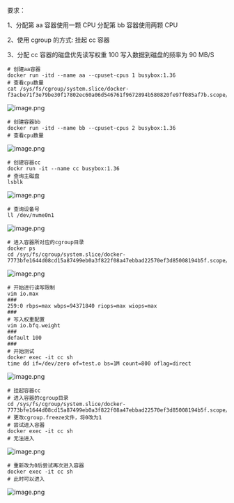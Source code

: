 要求：

1、分配第 aa 容器使用一颗 CPU 分配第 bb 容器使用两颗 CPU

2、使用 cgroup 的方式: 挂起 cc 容器

3、分配 cc 容器的磁盘优先读写权重 100 写入数据到磁盘的频率为 90 MB/S

```shell
# 创建aa容器
docker run -itd --name aa --cpuset-cpus 1 busybox:1.36
# 查看cpu数量
cat /sys/fs/cgroup/system.slice/docker-f3acbe71f3e79be30f17802ec60a06d546761f9672894b580820fe97f085af7b.scope/cpuset.cpus
```
![image.png](https://gitee.com/zhaojiedong/img/raw/master/20240814195603.png)

```shell
# 创建容器bb
docker run -itd --name bb --cpuset-cpus 2 busybox:1.36
# 查看cpu数量
```
![image.png](https://gitee.com/zhaojiedong/img/raw/master/20240814195701.png)

```shell
# 创建容器cc
dockr run -it --name cc busybox:1.36
# 查询主磁盘
lsblk
```

![image.png](https://gitee.com/zhaojiedong/img/raw/master/20240814200519.png)

```shell
# 查询设备号
ll /dev/nvme0n1
```
![image.png](https://gitee.com/zhaojiedong/img/raw/master/20240814200624.png)

```shell
# 进入容器所对应的cgroup目录
docker ps
cd /sys/fs/cgroup/system.slice/docker-7773bfe1644d08cd15a87499eb0a3f822f08a47ebbad22570ef3d85008194b5f.scope/
```
![image.png](https://gitee.com/zhaojiedong/img/raw/master/20240814200957.png)


```shell
# 开始进行读写限制
vim io.max
###
259:0 rbps=max wbps=94371840 riops=max wiops=max
###
# 写入权重配置
vim io.bfq.weight
###
default 100
###
# 开始测试
docker exec -it cc sh
time dd if=/dev/zero of=test.o bs=1M count=800 oflag=direct
```
![image.png](https://gitee.com/zhaojiedong/img/raw/master/20240814201347.png)

```shell
# 挂起容器cc
# 进入容器的cgroup目录
cd /sys/fs/cgroup/system.slice/docker-7773bfe1644d08cd15a87499eb0a3f822f08a47ebbad22570ef3d85008194b5f.scope/
# 更改cgroup.freeze文件，将0改为1
# 尝试进入容器
docker exec -it cc sh
# 无法进入
```
![image.png](https://gitee.com/zhaojiedong/img/raw/master/20240814201612.png)

```shell
# 重新改为0后尝试再次进入容器
docker exec -it cc sh
# 此时可以进入
```
![image.png](https://gitee.com/zhaojiedong/img/raw/master/20240814201729.png)
